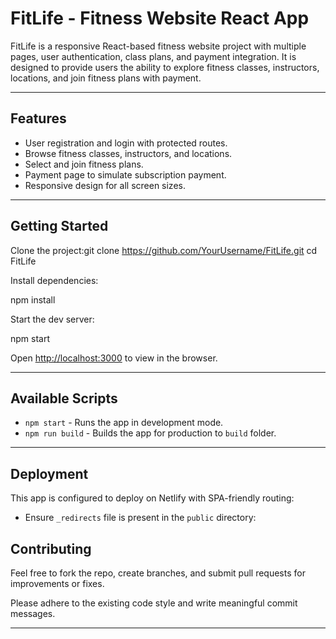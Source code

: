 # FitLife - Fitness Website React App

FitLife is a responsive React-based fitness website project with multiple pages, user authentication, class plans, and payment integration. It is designed to provide users the ability to explore fitness classes, instructors, locations, and join fitness plans with payment.

---

## Features

- User registration and login with protected routes.
- Browse fitness classes, instructors, and locations.
- Select and join fitness plans.
- Payment page to simulate subscription payment.
- Responsive design for all screen sizes.

---

## Getting Started

Clone the project:git clone https://github.com/YourUsername/FitLife.git
cd FitLife

Install dependencies:

npm install

Start the dev server:

npm start

Open [http://localhost:3000](http://localhost:3000) to view in the browser.

---

## Available Scripts

- `npm start` - Runs the app in development mode.
- `npm run build` - Builds the app for production to `build` folder.

---

## Deployment

This app is configured to deploy on Netlify with SPA-friendly routing:

- Ensure `_redirects` file is present in the `public` directory:

 ## Contributing

Feel free to fork the repo, create branches, and submit pull requests for improvements or fixes.

Please adhere to the existing code style and write meaningful commit messages.

---

